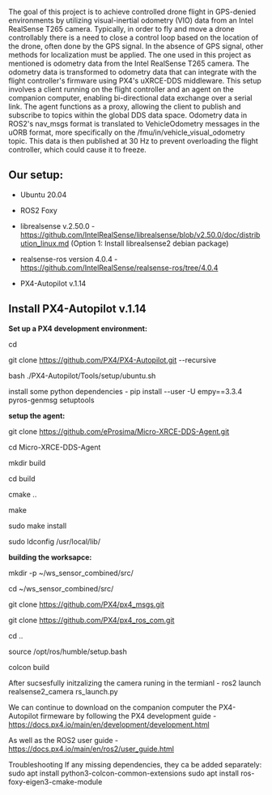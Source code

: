 The goal of this project is to achieve controlled drone flight in GPS-denied environments by utilizing visual-inertial odometry (VIO) data from an Intel 
RealSense T265 camera. Typically, in order to fly and move a drone controllably there is a need to close a control loop based on the location of the drone,
often done by the GPS signal. In the absence of GPS signal, other methods for localization must be applied. The one used in this project as mentioned is odometry data 
from the Intel RealSense T265 camera. The odometry data is transformed to odometry data that can integrate with the flight controller's firmware using PX4's 
uXRCE-DDS middleware. This setup involves a client running on the flight controller and an agent on the companion computer, enabling bi-directional data exchange 
over a serial link. The agent functions as a proxy, allowing the client to publish and subscribe to topics within the global DDS data space. Odometry data in 
ROS2's nav_msgs format is translated to VehicleOdometry messages in the uORB format, more specifically on the /fmu/in/vehicle_visual_odometry topic. This data is 
then published at 30 Hz to prevent overloading the flight controller, which could cause it to freeze.

## **Our setup:**

- Ubuntu 20.04 

- ROS2 Foxy

- librealsense v.2.50.0 -  https://github.com/IntelRealSense/librealsense/blob/v2.50.0/doc/distribution_linux.md 
(Option 1: Install librealsense2 debian package)

- realsense-ros version 4.0.4 - https://github.com/IntelRealSense/realsense-ros/tree/4.0.4

- PX4-Autopilot v.1.14

## **Install PX4-Autopilot v.1.14** 

**Set up a PX4 development environment:**

  cd

  git clone https://github.com/PX4/PX4-Autopilot.git --recursive

  bash ./PX4-Autopilot/Tools/setup/ubuntu.sh

  install some python dependencies - pip install --user -U empy==3.3.4 pyros-genmsg setuptools


**setup the agent:**

git clone https://github.com/eProsima/Micro-XRCE-DDS-Agent.git

cd Micro-XRCE-DDS-Agent

mkdir build

cd build

cmake ..

make

sudo make install

sudo ldconfig /usr/local/lib/


**building the worksapce:**

mkdir -p ~/ws_sensor_combined/src/

cd ~/ws_sensor_combined/src/

git clone https://github.com/PX4/px4_msgs.git

git clone https://github.com/PX4/px4_ros_com.git

cd ..

source /opt/ros/humble/setup.bash

colcon build



After sucsesfully initzalizing the camera runing in the termianl - ros2 launch realsense2_camera rs_launch.py 

We can continue to download on the companion computer the PX4-Autopilot firmeware by following the PX4 development guide - 
https://docs.px4.io/main/en/development/development.html 

As well as the ROS2 user guide - https://docs.px4.io/main/en/ros2/user_guide.html


Troubleshooting
If any missing dependencies, they ca be added separately:
sudo apt install python3-colcon-common-extensions
sudo apt install ros-foxy-eigen3-cmake-module
